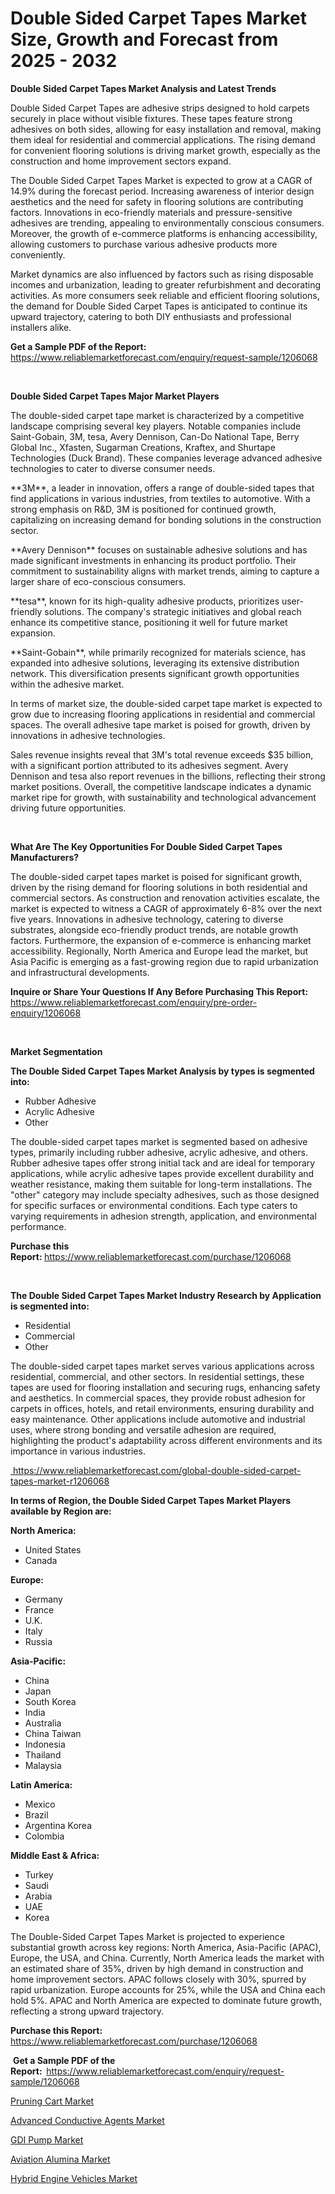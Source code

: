 <p><h1>Double Sided Carpet Tapes Market Size, Growth and Forecast from 2025 - 2032</h1></p><p><strong>Double Sided Carpet Tapes Market Analysis and Latest Trends</strong></p>
<p><p>Double Sided Carpet Tapes are adhesive strips designed to hold carpets securely in place without visible fixtures. These tapes feature strong adhesives on both sides, allowing for easy installation and removal, making them ideal for residential and commercial applications. The rising demand for convenient flooring solutions is driving market growth, especially as the construction and home improvement sectors expand.</p><p>The Double Sided Carpet Tapes Market is expected to grow at a CAGR of 14.9% during the forecast period. Increasing awareness of interior design aesthetics and the need for safety in flooring solutions are contributing factors. Innovations in eco-friendly materials and pressure-sensitive adhesives are trending, appealing to environmentally conscious consumers. Moreover, the growth of e-commerce platforms is enhancing accessibility, allowing customers to purchase various adhesive products more conveniently.</p><p>Market dynamics are also influenced by factors such as rising disposable incomes and urbanization, leading to greater refurbishment and decorating activities. As more consumers seek reliable and efficient flooring solutions, the demand for Double Sided Carpet Tapes is anticipated to continue its upward trajectory, catering to both DIY enthusiasts and professional installers alike.</p></p>
<p><strong>Get a Sample PDF of the Report:&nbsp;</strong> <a href="https://www.reliablemarketforecast.com/enquiry/request-sample/1206068?utm_campaign=2011&utm_medium=2&utm_source=Github&utm_content=ia&utm_term=03022025&utm_id=double-sided-carpet-tapes">https://www.reliablemarketforecast.com/enquiry/request-sample/1206068</a></p>
<p>&nbsp;</p>
<p><strong>Double Sided Carpet Tapes Major Market Players</strong></p>
<p><p>The double-sided carpet tape market is characterized by a competitive landscape comprising several key players. Notable companies include Saint-Gobain, 3M, tesa, Avery Dennison, Can-Do National Tape, Berry Global Inc., Xfasten, Sugarman Creations, Kraftex, and Shurtape Technologies (Duck Brand). These companies leverage advanced adhesive technologies to cater to diverse consumer needs.</p><p>**3M**, a leader in innovation, offers a range of double-sided tapes that find applications in various industries, from textiles to automotive. With a strong emphasis on R&D, 3M is positioned for continued growth, capitalizing on increasing demand for bonding solutions in the construction sector.</p><p>**Avery Dennison** focuses on sustainable adhesive solutions and has made significant investments in enhancing its product portfolio. Their commitment to sustainability aligns with market trends, aiming to capture a larger share of eco-conscious consumers.</p><p>**tesa**, known for its high-quality adhesive products, prioritizes user-friendly solutions. The company's strategic initiatives and global reach enhance its competitive stance, positioning it well for future market expansion.</p><p>**Saint-Gobain**, while primarily recognized for materials science, has expanded into adhesive solutions, leveraging its extensive distribution network. This diversification presents significant growth opportunities within the adhesive market.</p><p>In terms of market size, the double-sided carpet tape market is expected to grow due to increasing flooring applications in residential and commercial spaces. The overall adhesive tape market is poised for growth, driven by innovations in adhesive technologies.</p><p>Sales revenue insights reveal that 3M's total revenue exceeds $35 billion, with a significant portion attributed to its adhesives segment. Avery Dennison and tesa also report revenues in the billions, reflecting their strong market positions. Overall, the competitive landscape indicates a dynamic market ripe for growth, with sustainability and technological advancement driving future opportunities.</p></p>
<p>&nbsp;</p>
<p><strong>What Are The Key Opportunities For Double Sided Carpet Tapes Manufacturers?</strong></p>
<p><p>The double-sided carpet tapes market is poised for significant growth, driven by the rising demand for flooring solutions in both residential and commercial sectors. As construction and renovation activities escalate, the market is expected to witness a CAGR of approximately 6-8% over the next five years. Innovations in adhesive technology, catering to diverse substrates, alongside eco-friendly product trends, are notable growth factors. Furthermore, the expansion of e-commerce is enhancing market accessibility. Regionally, North America and Europe lead the market, but Asia Pacific is emerging as a fast-growing region due to rapid urbanization and infrastructural developments.</p></p>
<p><strong>Inquire or Share Your Questions If Any Before Purchasing This Report:</strong> <a href="https://www.reliablemarketforecast.com/enquiry/pre-order-enquiry/1206068?utm_campaign=2011&utm_medium=2&utm_source=Github&utm_content=ia&utm_term=03022025&utm_id=double-sided-carpet-tapes">https://www.reliablemarketforecast.com/enquiry/pre-order-enquiry/1206068</a></p>
<p>&nbsp;</p>
<p><strong>Market Segmentation</strong></p>
<p><strong>The Double Sided Carpet Tapes Market Analysis by types is segmented into:</strong></p>
<p><ul><li>Rubber Adhesive</li><li>Acrylic Adhesive</li><li>Other</li></ul></p>
<p><p>The double-sided carpet tapes market is segmented based on adhesive types, primarily including rubber adhesive, acrylic adhesive, and others. Rubber adhesive tapes offer strong initial tack and are ideal for temporary applications, while acrylic adhesive tapes provide excellent durability and weather resistance, making them suitable for long-term installations. The "other" category may include specialty adhesives, such as those designed for specific surfaces or environmental conditions. Each type caters to varying requirements in adhesion strength, application, and environmental performance.</p></p>
<p><strong>Purchase this Report:&nbsp;</strong><a href="https://www.reliablemarketforecast.com/purchase/1206068?utm_campaign=2011&utm_medium=2&utm_source=Github&utm_content=ia&utm_term=03022025&utm_id=double-sided-carpet-tapes">https://www.reliablemarketforecast.com/purchase/1206068</a></p>
<p>&nbsp;</p>
<p><strong>The Double Sided Carpet Tapes Market Industry Research by Application is segmented into:</strong></p>
<p><ul><li>Residential</li><li>Commercial</li><li>Other</li></ul></p>
<p><p>The double-sided carpet tapes market serves various applications across residential, commercial, and other sectors. In residential settings, these tapes are used for flooring installation and securing rugs, enhancing safety and aesthetics. In commercial spaces, they provide robust adhesion for carpets in offices, hotels, and retail environments, ensuring durability and easy maintenance. Other applications include automotive and industrial uses, where strong bonding and versatile adhesion are required, highlighting the product's adaptability across different environments and its importance in various industries.</p></p>
<p><a href="https://www.reliablemarketforecast.com/global-double-sided-carpet-tapes-market-r1206068?utm_campaign=2011&utm_medium=2&utm_source=Github&utm_content=ia&utm_term=03022025&utm_id=double-sided-carpet-tapes">&nbsp;https://www.reliablemarketforecast.com/global-double-sided-carpet-tapes-market-r1206068</a></p>
<p><strong>In terms of Region, the Double Sided Carpet Tapes Market Players available by Region are:</strong></p>
<p>
    <p> <strong> North America: </strong>
        <ul>
            <li>United States</li>
            <li>Canada</li>
        </ul>
        </p> 
    <p> <strong> Europe: </strong>
        <ul>
            <li>Germany</li>
            <li>France</li>
            <li>U.K.</li>
            <li>Italy</li>
            <li>Russia</li>
        </ul>
        </p> 
    <p> <strong> Asia-Pacific: </strong>
        <ul>
            <li>China</li>
            <li>Japan</li>
            <li>South Korea</li>
            <li>India</li>
            <li>Australia</li>
            <li>China Taiwan</li>
            <li>Indonesia</li>
            <li>Thailand</li>
            <li>Malaysia</li>
        </ul>
        </p> 
    <p> <strong> Latin America: </strong>
        <ul>
            <li>Mexico</li>
            <li>Brazil</li>
            <li>Argentina Korea</li>
            <li>Colombia</li>
        </ul>
        </p> 
    <p> <strong> Middle East & Africa: </strong>
        <ul>
            <li>Turkey</li>
            <li>Saudi</li>
            <li>Arabia</li>
            <li>UAE</li>
            <li>Korea</li>
        </ul>
    </p>
    </p>
<p><p>The Double-Sided Carpet Tapes Market is projected to experience substantial growth across key regions: North America, Asia-Pacific (APAC), Europe, the USA, and China. Currently, North America leads the market with an estimated share of 35%, driven by high demand in construction and home improvement sectors. APAC follows closely with 30%, spurred by rapid urbanization. Europe accounts for 25%, while the USA and China each hold 5%. APAC and North America are expected to dominate future growth, reflecting a strong upward trajectory.</p></p>
<p><strong>Purchase this Report: </strong><a href="https://www.reliablemarketforecast.com/purchase/1206068?utm_campaign=2011&utm_medium=2&utm_source=Github&utm_content=ia&utm_term=03022025&utm_id=double-sided-carpet-tapes">https://www.reliablemarketforecast.com/purchase/1206068</a></p>
<p>&nbsp;<strong>Get a Sample PDF of the Report:&nbsp;&nbsp;</strong><a href="https://www.reliablemarketforecast.com/enquiry/request-sample/1206068?utm_campaign=2011&utm_medium=2&utm_source=Github&utm_content=ia&utm_term=03022025&utm_id=double-sided-carpet-tapes">https://www.reliablemarketforecast.com/enquiry/request-sample/1206068</a></p>
<p><strong></strong></p>
<p><p><a href="https://www.linkedin.com/pulse/analyzing-pruning-cart-market-expected-cagr-136-key-drivers-jt2mc?utm_campaign=2011&utm_medium=2&utm_source=Github&utm_content=ia&utm_term=03022025&utm_id=double-sided-carpet-tapes">Pruning Cart Market</a></p><p><a href="https://github.com/ChiragRp1/Market-Research-Report-List-7/blob/main/advanced-conductive-agents-market.md?utm_campaign=2011&utm_medium=2&utm_source=Github&utm_content=ia&utm_term=03022025&utm_id=double-sided-carpet-tapes">Advanced Conductive Agents Market</a></p><p><a href="https://www.linkedin.com/pulse/gdi-pump-market-trends-historical-forecast-growth-cagr-149-ov7tc?utm_campaign=2011&utm_medium=2&utm_source=Github&utm_content=ia&utm_term=03022025&utm_id=double-sided-carpet-tapes">GDI Pump Market</a></p><p><a href="https://github.com/amoakuolaopa/Market-Research-Report-List-1/blob/main/aviation-alumina-market.md?utm_campaign=2011&utm_medium=2&utm_source=Github&utm_content=ia&utm_term=03022025&utm_id=double-sided-carpet-tapes">Aviation Alumina Market</a></p><p><a href="https://www.linkedin.com/pulse/valuation-production-cost-growth-factors-hybrid-engine-vehicles-kqpxc?utm_campaign=2011&utm_medium=2&utm_source=Github&utm_content=ia&utm_term=03022025&utm_id=double-sided-carpet-tapes">Hybrid Engine Vehicles Market</a></p></p>